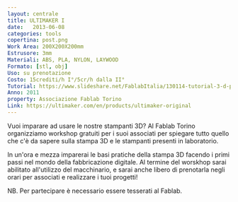 ```yaml
---
layout: centrale
title: ULTIMAKER I
date:   2013-06-08
categories: tools
copertina: post.png
Work Area: 200X200X200mm
Estrusore: 3mm
Materiali: ABS, PLA, NYLON, LAYWOOD
Formato: [stl, obj]
Uso: su prenotazione
Costo: 15crediti/h I°/5cr/h dalla II°
Tutorial: https://www.slideshare.net/FablabItalia/130114-tutorial-3-d-printing?related=2
Anno: 2011
property: Associazione Fablab Torino
Link: https://ultimaker.com/en/products/ultimaker-original
---
```


Vuoi imparare ad usare le nostre stampanti 3D? Al Fablab Torino organizziamo workshop gratuiti per i suoi associati per spiegare tutto quello che c'è da sapere sulla stampa 3D e le stampanti presenti in laboratorio.
<!--more-->
In un'ora e mezza imparerai le basi pratiche della stampa 3D facendo i primi passi nel mondo della fabbricazione digitale. Al termine del worskhop sarai abilitato all'utilizzo del macchinario, e sarai anche libero di prenotarla negli orari per associati e realizzare i tuoi progetti!

NB. Per partecipare è necessario essere tesserati al Fablab.
